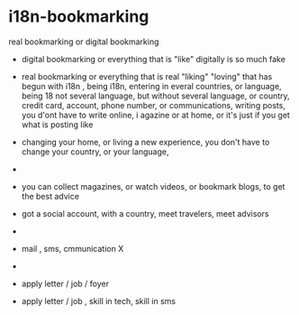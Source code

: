 # i18n-bookmarking
real bookmarking or digital bookmarking
- digital bookmarking or everything that is "like" digitally is so much fake
- real bookmarking or everything that is real "liking" "loving"
that has begun with i18n , being i18n, entering in everal countries, or language, being
18 not several language, but without several language, or country, credit card, account,
phone number, or communications, writing  posts, you d'ont have to write online, i agazine or at home, or it's just if you get what is posting like
- changing your home, or living a new experience, you don't have to change your country, or your language, 
- 


- you can collect magazines, or watch videos, or bookmark blogs, to get the best advice
- got a social account, with a country, meet travelers, meet advisors

- 
- mail , sms, cmmunication X
-  
- apply letter / job / foyer
- apply letter / job , skill in tech,  skill in sms
